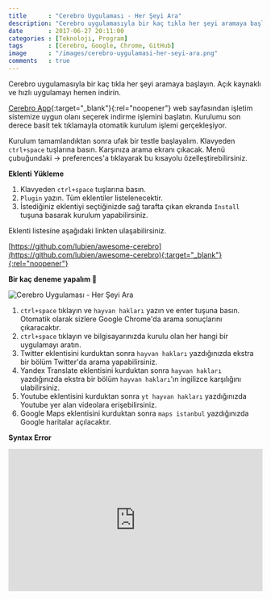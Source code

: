 ```yaml
---
title      : "Cerebro Uygulaması - Her Şeyi Ara"
description: "Cerebro uygulamasıyla bir kaç tıkla her şeyi aramaya başlayın. Açık kaynaklı ve hızlı uygulamayı hemen indirin."
date       : 2017-06-27 20:11:00
categories : [Teknoloji, Program]
tags       : [Cerebro, Google, Chrome, GitHub]
image      : "/images/cerebro-uygulamasi-her-seyi-ara.png"
comments   : true
---
```


Cerebro uygulamasıyla bir kaç tıkla her şeyi aramaya başlayın. Açık kaynaklı ve hızlı uygulamayı hemen indirin. 

[Cerebro App](https://cerebroapp.com/){:target="_blank"}{:rel="noopener"} web sayfasından işletim sistemize uygun olanı seçerek indirme işlemini başlatın. Kurulumu son derece basit tek tıklamayla otomatik kurulum işlemi gerçekleşiyor. 

Kurulum tamamlandıktan sonra ufak bir testle başlayalım. Klavyeden `ctrl+space` tuşlarına basın. Karşınıza arama ekranı çıkacak. Menü çubuğundaki → preferences'a tıklayarak bu kısayolu özelleştirebilirsiniz. 

**Eklenti Yükleme**

1. Klavyeden `ctrl+space` tuşlarına basın.
2. `Plugin` yazın. Tüm eklentiler listelenecektir.
3. İstediğiniz eklentiyi seçtiğinizde sağ tarafta çıkan ekranda `Install` tuşuna basarak kurulum yapabilirsiniz.

Eklenti listesine aşağıdaki linkten ulaşabilirsiniz.

[https://github.com/lubien/awesome-cerebro](https://github.com/lubien/awesome-cerebro){:target="_blank"}{:rel="noopener"} 

**Bir kaç deneme yapalım 🤠**

![Cerebro Uygulaması - Her Şeyi Ara]({{site.url}}/images/cerebro-uygulamasi-her-seyi-ara.png "Cerebro Uygulaması - Her Şeyi Ara")

1. `ctrl+space` tıklayın ve `hayvan hakları` yazın ve enter tuşuna basın. Otomatik olarak sizlere Google Chrome'da arama sonuçlarını çıkaracaktır. 
2. `ctrl+space` tıklayın ve bilgisayarınızda kurulu olan her hangi bir uygulamayı aratın. 
3. Twitter eklentisini kurduktan sonra `hayvan hakları` yazdığınızda ekstra bir bölüm Twitter'da arama yapabilirsiniz. 
4. Yandex Translate eklentisini kurduktan sonra `hayvan hakları` yazdığınızda ekstra bir bölüm `hayvan hakları`'ın ingilizce karşılığını ulabilirsiniz.
5. Youtube eklentisini kurduktan sonra `yt hayvan hakları` yazdığınızda Youtube yer alan videolara erişebilirsiniz.
5. Google Maps eklentisini kurduktan sonra `maps istanbul` yazdığınızda Google haritalar açılacaktır.

**Syntax Error**

<div style="width:100%;height:0;padding-bottom:56%;position:relative;"><iframe src="https://giphy.com/embed/yR4xZagT71AAM" width="100%" height="100%" style="position:absolute" frameBorder="0" class="giphy-embed" allowFullScreen></iframe></div>